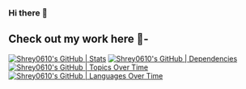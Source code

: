 ### Hi there 👋
## Check out my work here 🚀-
[![Shrey0610's GitHub | Stats](https://stats.quine.sh/Shrey0610/github?theme=dark)](https://quine.sh?utm_source=widgets&utm_campaign=Shrey0610)
[![Shrey0610's GitHub | Dependencies](https://stats.quine.sh/Shrey0610/dependencies?theme=dark)](https://quine.sh?utm_source=widgets&utm_campaign=Shrey0610)
[![Shrey0610's GitHub | Topics Over Time](https://stats.quine.sh/Shrey0610/topics-over-time?theme=dark)](https://quine.sh?utm_source=widgets&utm_campaign=Shrey0610)
[![Shrey0610's GitHub | Languages Over Time](https://stats.quine.sh/Shrey0610/languages-over-time?theme=dark)](https://quine.sh?utm_source=widgets&utm_campaign=Shrey0610)
